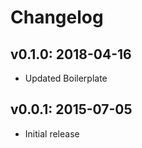 # Changelog

## v0.1.0: 2018-04-16

- Updated Boilerplate

## v0.0.1: 2015-07-05

- Initial release
